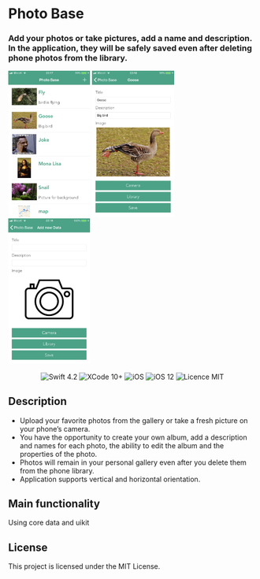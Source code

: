 # Photo Base

### Add your photos or take pictures, add a name and description. In the application, they will be safely saved even after deleting phone photos from the library.

<img src="/screens/screen1.png" width="33%"> <img src="/screens/screens2.png" width="33%"> <img src="/screens/screens3.png" width="33%">     

<p align="center">
<img src="https://img.shields.io/badge/Swift-4.2-orange.svg" alt="Swift 4.2"/>
<img src="https://img.shields.io/badge/Xcode-10%2B-brightgreen.svg" alt="XCode 10+"/>
<img src="https://img.shields.io/badge/platform-iOS-green.svg" alt="iOS"/>
<img src="https://img.shields.io/badge/iOS-12%2B-brightgreen.svg" alt="iOS 12"/>
<img src="https://img.shields.io/badge/licence-MIT-lightgray.svg" alt="Licence MIT"/>

## Description

* Upload your favorite photos from the gallery or take a fresh picture on your phone’s camera.
* You have the opportunity to create your own album, add a description and names for each photo, the ability to edit the album and the properties of the photo.
* Photos will remain in your personal gallery even after you delete them from the phone library.
* Application supports vertical and horizontal orientation.


## Main functionality

Using core data and uikit

## License

This project is licensed under the MIT License.


